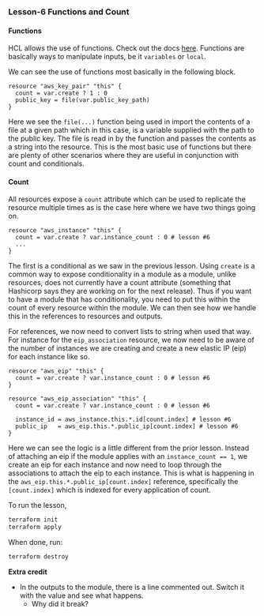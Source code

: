 ### Lesson-6 Functions and Count  

#### Functions

HCL allows the use of functions. Check out the docs [here](https://www.terraform.io/docs/configuration/functions.html).
Functions are basically ways to manipulate inputs, be it `variables` or `local`.  

We can see the use of functions most basically in the following block. 

```hcl-terraform
resource "aws_key_pair" "this" {
  count = var.create ? 1 : 0 
  public_key = file(var.public_key_path)
}
```

Here we see the `file(...)` function being used in import the contents of a file at a given path which in this case, is a 
variable supplied with the path to the public key.  The file is read in by the function and passes the contents as a 
string into the resource. This is the most basic use of functions but there are plenty of other scenarios where they are 
useful in conjunction with count and conditionals. 

#### Count 

All resources expose a `count` attribute which can be used to replicate the resource multiple times as is the case 
here where we have two things going on. 

```hcl-terraform
resource "aws_instance" "this" {
  count = var.create ? var.instance_count : 0 # lesson #6
  ...
}
```

The first is a conditional as we saw in the previous lesson. Using `create` is 
a common way to expose conditionality in a module as a module, unlike resources, does not currently have a count 
attribute (something that Hashicorp says they are working on for the next release). Thus if you want to have a module 
that has conditionality, you need to put this within the count of every resource within the module.  We can then see 
how we handle this in the references to resources and outputs. 

For references, we now need to convert lists to string when used that way. For instance for the `eip_association` 
resource, we now need to be aware of the number of instances we are creating and create a new elastic IP (eip) for each 
instance like so. 

```hcl-terraform
resource "aws_eip" "this" {
  count = var.create ? var.instance_count : 0 # lesson #6
}

resource "aws_eip_association" "this" {
  count = var.create ? var.instance_count : 0 # lesson #6

  instance_id = aws_instance.this.*.id[count.index] # lesson #6
  public_ip   = aws_eip.this.*.public_ip[count.index] # lesson #6
}
```

Here we can see the logic is a little different from the prior lesson.  Instead of attaching an eip if the module applies 
with an `instance_count == 1`, we create an eip for each instance and now need to loop through the associations to 
attach the eip to each instance. This is what is happening in the `aws_eip.this.*.public_ip[count.index]` reference, 
specifically the `[count.index]` which is indexed for every application of count. 


To run the lesson, 
```bash
terraform init
terraform apply
```

When done, run:
```bash
terraform destroy
```

**Extra credit**

- In the outputs to the module, there is a line commented out.  Switch it with the value and see what happens. 
    - Why did it break?
